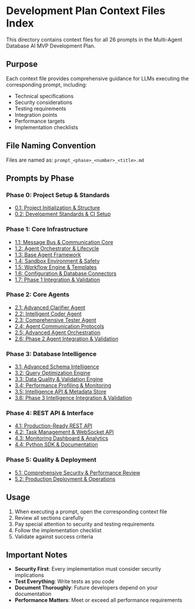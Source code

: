 # Development Plan Context Files Index

This directory contains context files for all 26 prompts in the Multi-Agent Database AI MVP Development Plan.

## Purpose
Each context file provides comprehensive guidance for LLMs executing the corresponding prompt, including:
- Technical specifications
- Security considerations
- Testing requirements
- Integration points
- Performance targets
- Implementation checklists

## File Naming Convention
Files are named as: `prompt_<phase>_<number>_<title>.md`

## Prompts by Phase

### Phase 0: Project Setup & Standards
- [0.1: Project Initialization & Structure](./prompt_0_1_project_initialization_and_structure.md)
- [0.2: Development Standards & CI Setup](./prompt_0_2_development_standards_and_ci_setup.md)

### Phase 1: Core Infrastructure
- [1.1: Message Bus & Communication Core](./prompt_1_1_message_bus_and_communication_core.md)
- [1.2: Agent Orchestrator & Lifecycle](./prompt_1_2_agent_orchestrator_and_lifecycle.md)
- [1.3: Base Agent Framework](./prompt_1_3_base_agent_framework.md)
- [1.4: Sandbox Environment & Safety](./prompt_1_4_sandbox_environment_and_safety.md)
- [1.5: Workflow Engine & Templates](./prompt_1_5_workflow_engine_and_templates.md)
- [1.6: Configuration & Database Connectors](./prompt_1_6_configuration_and_database_connectors.md)
- [1.7: Phase 1 Integration & Validation](./prompt_1_7_phase_1_integration_and_validation.md)

### Phase 2: Core Agents
- [2.1: Advanced Clarifier Agent](./prompt_2_1_advanced_clarifier_agent.md)
- [2.2: Intelligent Coder Agent](./prompt_2_2_intelligent_coder_agent.md)
- [2.3: Comprehensive Tester Agent](./prompt_2_3_comprehensive_tester_agent.md)
- [2.4: Agent Communication Protocols](./prompt_2_4_agent_communication_protocols.md)
- [2.5: Advanced Agent Orchestration](./prompt_2_5_advanced_agent_orchestration.md)
- [2.6: Phase 2 Agent Integration & Validation](./prompt_2_6_phase_2_agent_integration_and_validation.md)

### Phase 3: Database Intelligence
- [3.1: Advanced Schema Intelligence](./prompt_3_1_advanced_schema_intelligence.md)
- [3.2: Query Optimization Engine](./prompt_3_2_query_optimization_engine.md)
- [3.3: Data Quality & Validation Engine](./prompt_3_3_data_quality_and_validation_engine.md)
- [3.4: Performance Profiling & Monitoring](./prompt_3_4_performance_profiling_and_monitoring.md)
- [3.5: Intelligence API & Metadata Store](./prompt_3_5_intelligence_api_and_metadata_store.md)
- [3.6: Phase 3 Intelligence Integration & Validation](./prompt_3_6_phase_3_intelligence_integration_and_validation.md)

### Phase 4: REST API & Interface
- [4.1: Production-Ready REST API](./prompt_4_1_production-ready_rest_api.md)
- [4.2: Task Management & WebSocket API](./prompt_4_2_task_management_and_websocket_api.md)
- [4.3: Monitoring Dashboard & Analytics](./prompt_4_3_monitoring_dashboard_and_analytics.md)
- [4.4: Python SDK & Documentation](./prompt_4_4_python_sdk_and_documentation.md)

### Phase 5: Quality & Deployment
- [5.1: Comprehensive Security & Performance Review](./prompt_5_1_comprehensive_security_and_performance_review.md)
- [5.2: Production Deployment & Operations](./prompt_5_2_production_deployment_and_operations.md)

## Usage
1. When executing a prompt, open the corresponding context file
2. Review all sections carefully
3. Pay special attention to security and testing requirements
4. Follow the implementation checklist
5. Validate against success criteria

## Important Notes
- **Security First**: Every implementation must consider security implications
- **Test Everything**: Write tests as you code
- **Document Thoroughly**: Future developers depend on your documentation
- **Performance Matters**: Meet or exceed all performance requirements
